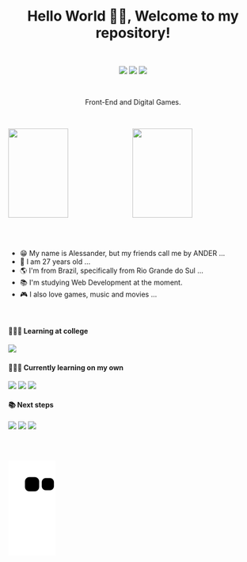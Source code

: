 <div align="center">
  <h1>Hello World 🖖🏻, Welcome to my repository!</h1>
</div>

<br> <!-- SEPARAÇÃO -->

<div align="center"> 
  <a href="https://www.linkedin.com/in/alessanderlopes" target="_blank"><img src="https://img.shields.io/badge/-LinkedIn-%230077B5?style=for-the-badge&logo=linkedin&logoColor=white" target="_blank"></a>    
  <a href="https://instagram.com/alessanderlops/" target="_blank"><img src="https://img.shields.io/badge/-Instagram-%23E4405F?style=for-the-badge&logo=instagram&logoColor=white" target="_blank"></a>
  <a href = "mailto:devanderlopes@gmail.com"><img src="https://img.shields.io/badge/-Gmail-%23333?style=for-the-badge&logo=gmail&logoColor=white" target="_blank"></a>
</div>

<br> <!-- SEPARAÇÃO -->

<p align="center">Front-End and Digital Games.</p>

<br> <!-- SEPARAÇÃO -->

<div align="left">  
  <img height="180em" width="49%" src="https://github-readme-stats.vercel.app/api?username=alessanderlopes&include_all_commits=true&count_private=true&theme=github_dark&show_icons=true&hide_title=true&hide_rank=true&line_height=24&hide_border=true"/>
  <img height="180em" width=49%"  src="https://github-readme-stats.vercel.app/api/top-langs/?username=alessanderlopes&langs_count=8&theme=github_dark&layout=compact&hide_title=true&hide_border=true"/>
</div>

##

<br> <!-- SEPARAÇÃO -->

<div>
  <ul>
    <li> 😁 My name is Alessander, but my friends call me by ANDER ...</li>
    <li> 🎉 I am 27 years old ...</li>
    <li> 🌎 I'm from Brazil, specifically from Rio Grande do Sul ...</li>
    <li> 📚 I'm studying Web Development at the moment.</li>
    <li> 🎮 I also love games, music and movies ...</li>    
  </ul>
<div>
  
<br> <!-- SEPARAÇÃO -->
  
#### 👨🏼‍🎓 Learning at college
<div align="left">
  <img src="https://img.shields.io/badge/Java-ED8B00?style=for-the-badge&logo=java&logoColor=white">    
</div>

#### 🕵🏼‍♂️ Currently learning on my own
<div align="left">  
  <img src="https://img.shields.io/badge/HTML5-E34F26?style=for-the-badge&logo=html5&logoColor=white">
  <img src="https://img.shields.io/badge/CSS3-1572B6?style=for-the-badge&logo=css3&logoColor=white">
  <img src="https://img.shields.io/badge/Sass-CC6699?style=for-the-badge&logo=sass&logoColor=white">                                                             </div>
   
#### 📚 Next steps
<div align="left">
  <img src="https://img.shields.io/badge/Bootstrap-563D7C?style=for-the-badge&logo=bootstrap&logoColor=white">
  <img src="https://img.shields.io/badge/JavaScript-F7DF1E?style=for-the-badge&logo=javascript&logoColor=black">  
  <img src="https://img.shields.io/badge/React-20232A?style=for-the-badge&logo=react&logoColor=61DAFB">    
</div>
  
<br> <!-- SEPARAÇÃO -->

##

![Snake animation](https://github.com/alessanderlopes/alessanderlopes/blob/output/github-contribution-grid-snake.svg)
